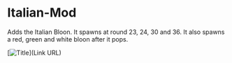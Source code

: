 # Italian-Mod
Adds the Italian Bloon. It spawns at round 23, 24, 30 and 36. It also spawns a red, green and white bloon after it pops.

[![Title]([Image](https://avatars.githubusercontent.com/u/116099377?s=400&u=e8e5a79a9e4320c16f73f994b957c606c7e9beca&v=4)https://avatars.githubusercontent.com/u/116099377?s=400&u=e8e5a79a9e4320c16f73f994b957c606c7e9beca&v=4)](Link URL)

